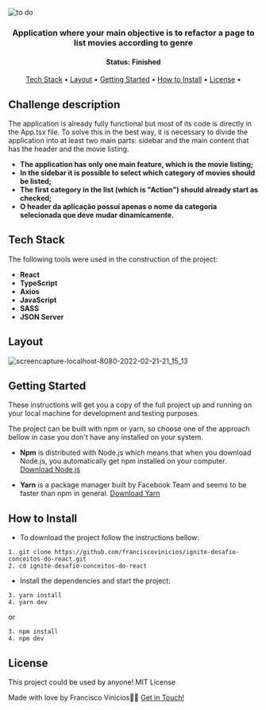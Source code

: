 ![to do](https://user-images.githubusercontent.com/78514869/155045010-cdcfd8b8-d546-4985-8b17-6e0a00928100.png)

<h3 align="center">
    Application where your main objective is to refactor a page to list movies according to genre
</h3>

<h4 align="center"> 
	 Status: Finished
</h4>


<p align="center">
 <a href="#tech-stack">Tech Stack</a> • 
 <a href="#layout">Layout</a> • 
 <a href="#getting-started">Getting Started</a> • 
 <a href="#how-to-install">How to Install</a> • 
 <a href="#license">License</a> • 
</p>


## Challenge description

<p>
  The application is already fully functional but most of its code is directly in the App.tsx file. To solve this in the best way,
  it is necessary to divide the application into at least two main parts: sidebar and the main content that has the header and the movie listing.
</p>

  -   **The application has only one main feature, which is the movie listing;**
  -   **In the sidebar it is possible to select which category of movies should be listed;**
  -   **The first category in the list (which is "Action") should already start as checked;**
  -   **O header da aplicação possui apenas o nome da categoria selecionada que deve mudar dinamicamente.**


## Tech Stack

The following tools were used in the construction of the project:

-   **React**
-   **TypeScript**
-   **Axios**
-   **JavaScript**
-   **SASS**
-   **JSON Server**

## Layout

![screencapture-localhost-8080-2022-02-21-21_15_13](https://user-images.githubusercontent.com/78514869/155046467-f624cf16-d1f0-4fd7-85c6-3b76d09e181a.png)

## Getting Started

These instructions will get you a copy of the full project up and running on your local machine for development and testing purposes.

The project can be built with npm or yarn, so choose one of the approach bellow in case you don't have any installed on your system.

* **Npm** is distributed with Node.js which means that when you download Node.js, you automatically get npm installed on your computer. [Download Node.js](https://nodejs.org/en/download/)

* **Yarn** is a package manager built by Facebook Team and seems to be faster than npm in general.  [Download Yarn](https://yarnpkg.com/en/docs/install)


## How to Install

* To download the project follow the instructions bellow:

```
1. git clone https://github.com/franciscovinicios/ignite-desafio-conceitos-do-react.git
2. cd ignite-desafio-conceitos-do-react
```

* Install the dependencies and start the project:

```
3. yarn install
4. yarn dev
```

or

```
3. npm install
4. npm dev
```



## License

This project could be used by anyone! MIT License

Made with love by Francisco Vinicios👋🏽 [Get in Touch!](https://www.linkedin.com/in/franciscoviniciosti/)
